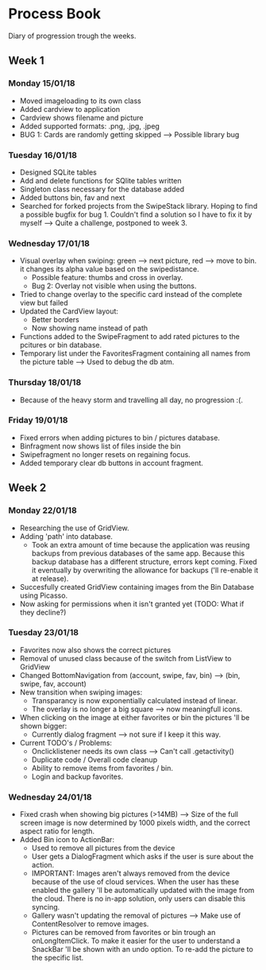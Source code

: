 # Process Book

Diary of progression trough the weeks.

## Week 1

### Monday 15/01/18
- Moved imageloading to its own class
- Added cardview to application
- Cardview shows filename and picture
- Added supported formats: .png, .jpg, .jpeg
- BUG 1: Cards are randomly getting skipped --> Possible library bug
  
### Tuesday 16/01/18
 - Designed SQLite tables
 - Add and delete functions for SQlite tables written
 - Singleton class necessary for the database added
 - Added buttons bin, fav and next
 - Searched for forked projects from the SwipeStack library. Hoping
 to find a possible bugfix for bug 1. Couldn't find a solution so
 I have to fix it by myself --> Quite a challenge, postponed to week 3.
 
 ### Wednesday 17/01/18
 - Visual overlay when swiping: green --> next picture, red --> move to bin.
 it changes its alpha value based on the swipedistance.
    - Possible feature: thumbs and cross in overlay.
    - Bug 2: Overlay not visible when using the buttons.
 - Tried to change overlay to the specific card instead of the complete view
 but failed
 - Updated the CardView layout:
    - Better borders
    - Now showing name instead of path
 - Functions added to the SwipeFragment to add rated pictures to the pcitures
 or bin database.
 - Temporary list under the FavoritesFragment containing all names from the 
 picture table --> Used to debug the db atm.
 
 ### Thursday 18/01/18
 - Because of the heavy storm and travelling all day, no progression :(.
 
 ### Friday 19/01/18
 - Fixed errors when adding pictures to bin / pictures database.
 - Binfragment now shows list of files inside the bin
 - Swipefragment no longer resets on regaining focus.
 - Added temporary clear db buttons in account fragment.
 
 ## Week 2
 
 ### Monday 22/01/18
- Researching the use of GridView.
- Adding 'path' into database.
  - Took an extra amount of time because the application was reusing backups from
  previous databases of the same app. Because this backup database has a different
  structure, errors kept coming. Fixed it eventually by overwriting the allowance
  for backups ('ll re-enable it at release).
- Succesfully created GridView containing images from the Bin Database using Picasso.
- Now asking for permissions when it isn't granted yet (TODO: What if they decline?)

### Tuesday 23/01/18
- Favorites now also shows the correct pictures
- Removal of unused class because of the switch from ListView to GridView
- Changed BottomNavigation from (account, swipe, fav, bin) --> (bin, swipe, fav, account)
- New transition when swiping images:
  - Transparancy is now exponentially calculated instead of linear.
  - The overlay is no longer a big square --> now meaningfull icons.
- When clicking on the image at either favorites or bin the pictures 'll be shown bigger:
  - Currently dialog fragment --> not sure if I keep it this way.
- Current TODO's / Problems:
  - Onclicklistener needs its own class --> Can't call .getactivity()
  - Duplicate code / Overall code cleanup
  - Ability to remove items from favorites / bin.
  - Login and backup favorites.

### Wednesday 24/01/18
- Fixed crash when showing big pictures (>14MB) --> Size of the full screen image is now 
determined by 1000 pixels width, and the correct aspect ratio for length.
- Added Bin icon to ActionBar:
  - Used to remove all pictures from the device
  - User gets a DialogFragment which asks if the user is sure about the action.
  - IMPORTANT: Images aren't always removed from the device because of the use of cloud services.
  When the user has these enabled the gallery 'll be automatically updated with the image from the cloud.
  There is no in-app solution, only users can disable this syncing.
  - Gallery wasn't updating the removal of pictures --> Make use of ContentResolver to remove
  images.
  - Pictures can be removed from favorites or bin trough an onLongItemClick. To make it easier
  for the user to understand a SnackBar 'll be shown with an undo option. To re-add the picture
  to the specific list.

 

